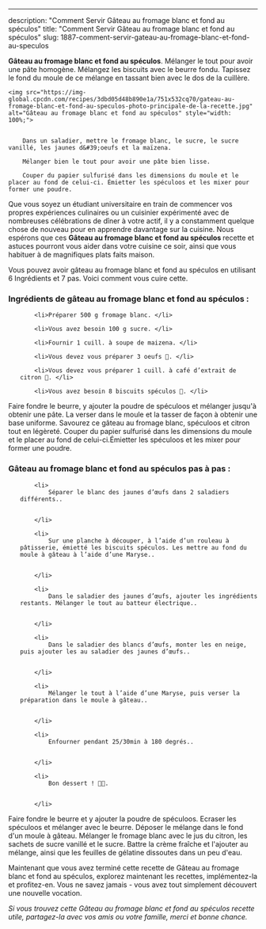---
description: "Comment Servir Gâteau au fromage blanc et fond au spéculos"
title: "Comment Servir Gâteau au fromage blanc et fond au spéculos"
slug: 1887-comment-servir-gateau-au-fromage-blanc-et-fond-au-speculos

<p>
	<strong>Gâteau au fromage blanc et fond au spéculos</strong>. 
	Mélanger le tout pour avoir une pâte homogène. Mélangez les biscuits avec le beurre fondu. Tapissez le fond du moule de ce mélange en tassant bien avec le dos de la cuillère.
</p>
<p>
	
	<img src="https://img-global.cpcdn.com/recipes/3dbd05d48b890e1a/751x532cq70/gateau-au-fromage-blanc-et-fond-au-speculos-photo-principale-de-la-recette.jpg" alt="Gâteau au fromage blanc et fond au spéculos" style="width: 100%;">
	
	
		Dans un saladier, mettre le fromage blanc, le sucre, le sucre vanillé, les jaunes d&#39;oeufs et la maïzena.
	
		Mélanger bien le tout pour avoir une pâte bien lisse.
	
		Couper du papier sulfurisé dans les dimensions du moule et le placer au fond de celui-ci. Émietter les spéculoos et les mixer pour former une poudre.
	
</p>

Que vous soyez un étudiant universitaire en train de commencer vos propres expériences culinaires ou un cuisinier expérimenté avec de nombreuses célébrations de dîner à votre actif, il y a constamment quelque chose de nouveau pour en apprendre davantage sur la cuisine. Nous espérons que ces <strong> Gâteau au fromage blanc et fond au spéculos </strong> recette et astuces pourront vous aider dans votre cuisine ce soir, ainsi que vous habituer à de magnifiques plats faits maison.

<!--inarticleads1-->

Vous pouvez avoir gâteau au fromage blanc et fond au spéculos en utilisant 6 Ingrédients et 7 pas. Voici comment vous cuire cette.

<h3>Ingrédients de gâteau au fromage blanc et fond au spéculos :</h3>

<ol>
	
		<li>Préparer 500 g fromage blanc. </li>
	
		<li>Vous avez besoin 100 g sucre. </li>
	
		<li>Fournir 1 cuill. à soupe de maizena. </li>
	
		<li>Vous devez vous préparer 3 oeufs 🥚. </li>
	
		<li>Vous devez vous préparer 1 cuill. à café d’extrait de citron 🍋. </li>
	
		<li>Vous avez besoin 8 biscuits spéculos 🍪. </li>
	
</ol>

Faire fondre le beurre, y ajouter la poudre de spéculoos et mélanger jusqu&#39;à obtenir une pâte. La verser dans le moule et la tasser de façon à obtenir une base uniforme. Savourez ce gâteau au fromage blanc, spéculoos et citron tout en légèreté. Couper du papier sulfurisé dans les dimensions du moule et le placer au fond de celui-ci.Émietter les spéculoos et les mixer pour former une poudre. 

<!--inarticleads2-->

<h3>Gâteau au fromage blanc et fond au spéculos pas à pas :</h3>

<ol>
	
		<li>
			Séparer le blanc des jaunes d’œufs dans 2 saladiers différents..
			
			
		</li>
	
		<li>
			Sur une planche à découper, à l’aide d’un rouleau à pâtisserie, émietté les biscuits spéculos. Les mettre au fond du moule à gâteau à l’aide d’une Maryse..
			
			
		</li>
	
		<li>
			Dans le saladier des jaunes d’œufs, ajouter les ingrédients restants. Mélanger le tout au batteur électrique..
			
			
		</li>
	
		<li>
			Dans le saladier des blancs d’œufs, monter les en neige, puis ajouter les au saladier des jaunes d’œufs..
			
			
		</li>
	
		<li>
			Mélanger le tout à l’aide d’une Maryse, puis verser la préparation dans le moule à gâteau..
			
			
		</li>
	
		<li>
			Enfourner pendant 25/30min à 180 degrés..
			
			
		</li>
	
		<li>
			Bon dessert ! 🤤🍰.
			
			
		</li>
	
</ol>

Faire fondre le beurre et y ajouter la poudre de spéculoos. Ecraser les spéculoos et mélanger avec le beurre. Déposer le mélange dans le fond d&#39;un moule à gâteau. Mélanger le fromage blanc avec le jus du citron, les sachets de sucre vanillé et le sucre. Battre la crème fraîche et l&#39;ajouter au mélange, ainsi que les feuilles de gélatine dissoutes dans un peu d&#39;eau. 

<!--inarticleads1-->

<p>
Maintenant que vous avez terminé cette recette de Gâteau au fromage blanc et fond au spéculos, explorez maintenant les recettes, implémentez-la et profitez-en. Vous ne savez jamais - vous avez tout simplement découvert une nouvelle vocation.
</p>

<p>
<i>Si vous trouvez cette Gâteau au fromage blanc et fond au spéculos recette utile, partagez-la avec vos amis ou votre famille, merci et bonne chance.</i>
</p>
